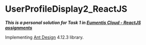 # UserProfileDisplay2_ReactJS

***This is a personal solution for Task 1 in [Eumentis Cloud - ReactJS assignments](https://github.com/eumentis-cloud/react-assignment/blob/master/README.md)***

Implementing [Ant Design](https://ant.design/) 4.12.3 library.
